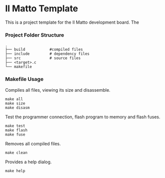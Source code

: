 # Il Matto Template

This is a project template for the Il Matto development board. The 

### Project Folder Structure
    .
    ├── build           #compiled files
    ├── include         # dependency files
    ├── src             # source files
    ├── <target>.c
    └── makefile

### Makefile Usage

Compiles all files, viewing its size and disassemble.
```
make all
make size
make disasm
```

Test the programmer connection, flash program to memory and flash fuses.
```
make test
make flash
make fuse
```

Removes all compiled files.
```
make clean
```

Provides a help dialog.
```
make help
```
